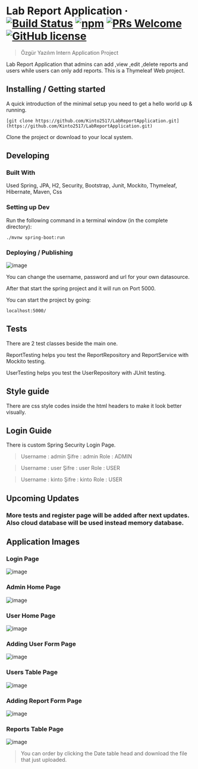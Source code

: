 
# Lab Report Application &middot; [![Build Status](https://img.shields.io/travis/npm/npm/latest.svg?style=flat-square)](https://travis-ci.org/npm/npm) [![npm](https://img.shields.io/npm/v/npm.svg?style=flat-square)](https://www.npmjs.com/package/npm) [![PRs Welcome](https://img.shields.io/badge/PRs-welcome-brightgreen.svg?style=flat-square)](http://makeapullrequest.com) [![GitHub license](https://img.shields.io/badge/license-MIT-blue.svg?style=flat-square)](https://github.com/Kinto2517/LabReportApplication/blob/master/LICENSE)
> Özgür Yazılım Intern Application Project

Lab Report Application that admins can add ,view ,edit ,delete reports and users while users can only add reports. This is a Thymeleaf Web project.
 
## Installing / Getting started

A quick introduction of the minimal setup you need to get a hello world up &
running.

```shell
[git clone https://github.com/Kinto2517/LabReportApplication.git](https://github.com/Kinto2517/LabReportApplication.git)
```

Clone the project or download to your local system.

## Developing

### Built With
Used Spring, JPA, H2, Security, Bootstrap, Junit, Mockito, Thymeleaf, Hibernate, Maven, Css

### Setting up Dev

Run the following command in a terminal window (in the complete directory):

```shell
./mvnw spring-boot:run
```


### Deploying / Publishing


![image](https://user-images.githubusercontent.com/54002766/176387125-1aebbc55-59de-4bbc-97b9-7988a60d70dd.png)

You can change the username, password and url for your own datasource.

After that start the spring project and it will run on Port 5000.

You can start the project by going: 

```
localhost:5000/
```


## Tests

There are 2 test classes beside the main one. 

ReportTesting helps you test the ReportRepository and ReportService with Mockito testing.

UserTesting helps you test the UserRepository with JUnit testing.


## Style guide

There are css style codes inside the html headers to make it look better visually.

## Login Guide

There is custom Spring Security Login Page.

> Username : admin
> Şifre : admin
> Role : ADMIN

> Username : user
> Şifre : user
> Role : USER

> Username : kinto
> Şifre : kinto
> Role : USER


## Upcoming Updates

### More tests and register page will be added after next updates. Also cloud database will be used instead memory database. 


## Application Images

### Login Page
![image](https://user-images.githubusercontent.com/54002766/176390310-a2b59d5c-af00-410d-9590-896b3ff14bee.png)

### Admin Home Page
![image](https://user-images.githubusercontent.com/54002766/176390384-615e2336-66f7-49c0-a486-c876425a9c7f.png)

### User Home Page
![image](https://user-images.githubusercontent.com/54002766/176390529-2a4150e6-56f7-4153-bac5-ff233f6c9eba.png)

### Adding User Form Page
![image](https://user-images.githubusercontent.com/54002766/176390645-65743f79-d4b8-4c98-81ab-fb9b5b8ce15a.png)

### Users Table Page
![image](https://user-images.githubusercontent.com/54002766/176391001-bc5678dc-5c49-4e1c-815f-d8afba8f241d.png)

### Adding Report Form Page
![image](https://user-images.githubusercontent.com/54002766/176391203-e54a9491-b72f-49ef-9c6d-40191ff5859d.png)

### Reports Table Page
![image](https://user-images.githubusercontent.com/54002766/176391789-90f84fbe-e836-4c6b-a85c-506b2480f370.png)

> You can order by clicking the Date table head and download the file that just uploaded.


